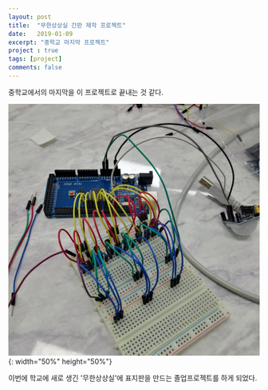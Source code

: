 ```yaml
---
layout: post
title:  "무한상상실 간판 제작 프로젝트"
date:   2019-01-09
excerpt: "중학교 마지막 프로젝트"
project : true
tags: [project]
comments: false
---
```


중학교에서의 마지막을 이 프로젝트로 끝내는 것 같다.

![boramMiddleSchool_TheLastProject_inside](https://raw.githubusercontent.com/streetlamp0912/streetlamp0912.github.io/master/_posts/2019-01-09-무한상상실-간판-제작-프로젝트.assets/boramMiddleSchool_TheLastProject_inside.jpg){: width="50%" height="50%"}

이번에 학교에 새로 생긴 '무한상상실'에 표지판을 만드는 졸업프로젝트를 하게 되었다. 